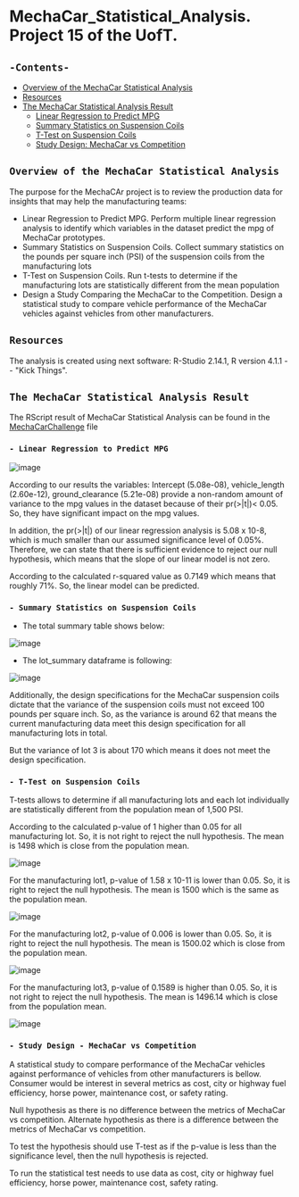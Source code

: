 # MechaCar_Statistical_Analysis. Project 15 of the UofT.
## `-Contents-`	
	
- [Overview of the MechaCar Statistical Analysis](#Overview-of-the-MechaCar-Statistical-Analysis)	
- [Resources](#resources)	
- [The MechaCar Statistical Analysis Result](#The-MechaCar-Statistical-Analysis-Result)
  - [Linear Regression to Predict MPG](#--Linear-Regression-to-Predict-MPG)	
  - [Summary Statistics on Suspension Coils](#--Summary-Statistics-on-Suspension-Coils)
  - [T-Test on Suspension Coils](#--T-Test-on-Suspension-Coils)
  - [Study Design: MechaCar vs Competition](#--Study-Design-MechaCar-vs-Competition)
## `Overview of the MechaCar Statistical Analysis`	
	
The purpose for the MechaCAr project is to review the production data for insights that may help the manufacturing teams:
  - Linear Regression to Predict MPG. Perform multiple linear regression analysis to identify which variables in the dataset predict the mpg of MechaCar prototypes.
  - Summary Statistics on Suspension Coils. Collect summary statistics on the pounds per square inch (PSI) of the suspension coils from the manufacturing lots
  - T-Test on Suspension Coils. Run t-tests to determine if the manufacturing lots are statistically different from the mean population
  - Design a Study Comparing the MechaCar to the Competition. Design a statistical study to compare vehicle performance of the MechaCar vehicles against vehicles from other manufacturers. 

## `Resources`	
The analysis is created using next software: R-Studio 2.14.1, R version 4.1.1 -- "Kick Things".

## `The MechaCar Statistical Analysis Result`	
The RScript result of MechaCar Statistical Analysis can be found in the [MechaCarChallenge](./MechaCarChallenge.R) file
### `- Linear Regression to Predict MPG`	

![image](https://user-images.githubusercontent.com/68247343/136716263-418a7089-9589-40c1-a756-6bf7371808cd.png)

According to our results the variables: Intercept (5.08e-08), vehicle_length (2.60e-12), ground_clearance (5.21e-08) provide a non-random amount of variance to the mpg values in the dataset because of their pr(>|t|)< 0.05. So, they have significant impact on the mpg values.

In addition, the pr(>|t|) of our linear regression analysis is 5.08 x 10-8, which is much smaller than our assumed significance level of 0.05%. Therefore, we can state that there is sufficient evidence to reject our null hypothesis, which means that the slope of our linear model is not zero.

According to the calculated r-squared value as 0.7149 which means that roughly 71%. So, the linear model can be predicted. 

### `- Summary Statistics on Suspension Coils`	

- The total summary table shows below:

![image](https://user-images.githubusercontent.com/68247343/136715702-8d0f65d7-8e4b-4f0a-b3a4-808b797e5c4c.png)

 - The lot_summary dataframe is following:

![image](https://user-images.githubusercontent.com/68247343/136715703-693d70fc-ddba-49c4-82f4-47737787cf68.png)

Additionally, the design specifications for the MechaCar suspension coils dictate that the variance of the suspension coils must not exceed 100 pounds per square inch. So, as the variance is around 62 that means the current manufacturing data meet this design specification for all manufacturing lots in total.

But the variance of lot 3 is about 170 which means it does not meet the design specification. 
### `- T-Test on Suspension Coils`	

T-tests allows to determine if all manufacturing lots and each lot individually are statistically different from the population mean of 1,500 PSI.

According to the calculated p-value of 1 higher than 0.05 for all manufacturing lot. So, it is not right to reject the null hypothesis. The mean is 1498 which is close from the population mean.

![image](https://user-images.githubusercontent.com/68247343/136715709-59b7fcbb-103a-428f-a92c-a07a1a7815f7.png)

For the  manufacturing lot1, p-value of 1.58 x 10-11 is lower than 0.05. So, it is right to reject the null hypothesis. The mean is 1500 which is the same as the population mean.

![image](https://user-images.githubusercontent.com/68247343/136715711-b2a5d4f5-48f0-429b-ae59-e5680cc3f856.png)

For the  manufacturing lot2, p-value of 0.006 is lower than 0.05. So, it is right to reject the null hypothesis. The mean is 1500.02 which is close from the population mean.

![image](https://user-images.githubusercontent.com/68247343/136715716-33d99185-76c1-49fa-b3a4-2c8ec7069c0c.png)

For the  manufacturing lot3, p-value of 0.1589 is higher than 0.05. So, it is not right to reject the null hypothesis. The mean is 1496.14 which is close from the population mean.

![image](https://user-images.githubusercontent.com/68247343/136731523-09cdf315-170c-4f27-a3d0-3c1a7bd46658.png)

### `- Study Design - MechaCar vs Competition`	

A statistical study to compare performance of the MechaCar vehicles against performance of vehicles from other manufacturers is bellow. Consumer would be interest in several metrics as cost, city or highway fuel efficiency, horse power, maintenance cost, or safety rating.

Null hypothesis as there is no difference between the metrics of MechaCar vs competition.
Alternate hypothesis as there is a difference between the metrics of MechaCar vs competition.

To test the hypothesis should use T-test as if the p-value is less than the significance level, then the null hypothesis is rejected.

To run the statistical test needs to use data as cost, city or highway fuel efficiency, horse power, maintenance cost, safety rating. 
